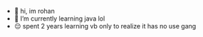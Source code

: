 - 👋 hi, im rohan
- 🌱 I’m currently learning java lol
- :pensive: spent 2 years learning vb only to realize it has no use gang

<!---
rohanx64/rohanx64 is a ✨ special ✨ repository because its `README.md` (this file) appears on your GitHub profile.
You can click the Preview link to take a look at your changes.
--->
